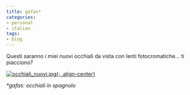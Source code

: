 ```yaml
---
title: gafas*
categories:
- personal
- italian
tags:
- blog
---
```

Questi saranno i miei nuovi occhiali da vista con lenti fotocromatiche... ti
piacciono?

[![occhiali_nuovi.jpg]({{site.url}}/images/occhiali_nuovi.jpg){: .align-center}]({{site.url}}/images/occhiali_nuovi.jpg "occhiali_nuovi.jpg" )

_*gafas: occhiali in spagnolo_

